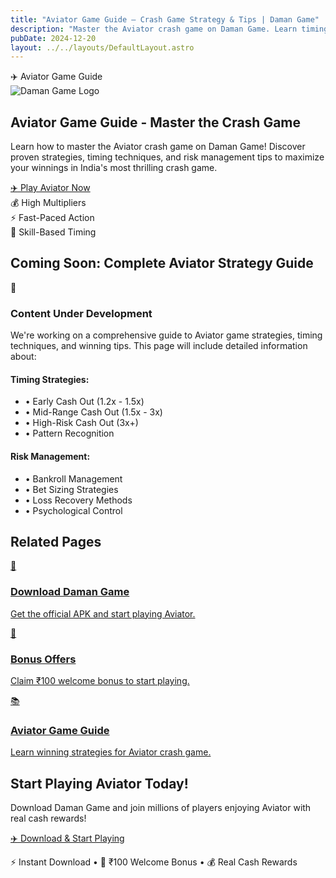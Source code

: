 ```yaml
---
title: "Aviator Game Guide – Crash Game Strategy & Tips | Daman Game"
description: "Master the Aviator crash game on Daman Game. Learn timing strategies, risk management, and tips to maximize your winnings in India's favorite crash game."
pubDate: 2024-12-20
layout: ../../layouts/DefaultLayout.astro
---
```


<section class="bg-gradient-to-br from-indigo-50 to-white py-16">
  <div class="max-w-4xl mx-auto px-4 text-center">
    <div class="mb-8">
      <div class="inline-flex items-center px-4 py-2 bg-indigo-100 text-indigo-800 rounded-full text-sm font-medium mb-4">
        <span class="mr-2">✈️</span> Aviator Game Guide
      </div>
    </div>
    <div class="flex justify-center mb-6">
      <img src="/logo.svg" alt="Daman Game Logo" class="h-20 w-20 mb-4" />
    </div>
    <h1 class="text-4xl md:text-5xl font-bold text-gray-900 mb-6 leading-tight">
      Aviator <span class="text-indigo-600">Game Guide</span> - Master the Crash Game
    </h1>
    <p class="text-lg text-gray-600 mb-8 max-w-3xl mx-auto leading-relaxed">
      Learn how to master the Aviator crash game on Daman Game! Discover proven strategies, timing techniques, and risk management tips to maximize your winnings in India's most thrilling crash game.
    </p>
    <div class="space-y-4">
      <a href="https://damanclub.net/#/register?invitationCode=8211414845726"
         class="inline-flex items-center bg-gradient-to-r from-indigo-600 to-indigo-700 hover:from-indigo-700 hover:to-indigo-800 text-white font-bold py-4 px-8 rounded-xl shadow-lg hover:shadow-xl transform hover:scale-105 transition-all duration-200 text-lg">
        <span class="mr-2">✈️</span> Play Aviator Now
      </a>
      <div class="flex items-center justify-center space-x-6 text-sm text-gray-500">
        <div class="flex items-center">
          <span class="mr-1">💰</span> High Multipliers
        </div>
        <div class="flex items-center">
          <span class="mr-1">⚡</span> Fast-Paced Action
        </div>
        <div class="flex items-center">
          <span class="mr-1">🎯</span> Skill-Based Timing
        </div>
      </div>
    </div>
  </div>
</section>

<section class="bg-white py-16">
  <div class="max-w-4xl mx-auto px-4">
    <h2 class="text-3xl font-bold text-gray-800 mb-8 text-center">Coming Soon: Complete Aviator Strategy Guide</h2>
    <div class="bg-gradient-to-r from-red-50 to-orange-50 border border-red-200 rounded-xl p-8 text-center">
      <div class="text-4xl mb-4">🚧</div>
      <h3 class="text-2xl font-bold text-gray-800 mb-4">Content Under Development</h3>
      <p class="text-gray-700 text-lg mb-6">
        We're working on a comprehensive guide to Aviator game strategies, timing techniques, and winning tips. This page will include detailed information about:
      </p>
      <div class="grid md:grid-cols-2 gap-6 text-left">
        <div>
          <h4 class="font-semibold text-gray-800 mb-3">Timing Strategies:</h4>
          <ul class="text-sm text-gray-600 space-y-1">
            <li>• Early Cash Out (1.2x - 1.5x)</li>
            <li>• Mid-Range Cash Out (1.5x - 3x)</li>
            <li>• High-Risk Cash Out (3x+)</li>
            <li>• Pattern Recognition</li>
          </ul>
        </div>
        <div>
          <h4 class="font-semibold text-gray-800 mb-3">Risk Management:</h4>
          <ul class="text-sm text-gray-600 space-y-1">
            <li>• Bankroll Management</li>
            <li>• Bet Sizing Strategies</li>
            <li>• Loss Recovery Methods</li>
            <li>• Psychological Control</li>
          </ul>
        </div>
      </div>
    </div>
  </div>
</section>

<section class="bg-gradient-to-br from-gray-50 to-white py-16">
  <div class="max-w-4xl mx-auto px-4">
    <h2 class="text-3xl font-bold text-gray-800 mb-8 text-center">Related Pages</h2>
    <div class="grid md:grid-cols-3 gap-6">
      <a href="/daman-game/download" class="block bg-white p-6 rounded-xl shadow-sm border border-gray-100 hover:shadow-md transition-shadow">
        <div class="text-2xl mb-3">📱</div>
        <h3 class="font-semibold text-gray-800 mb-2">Download Daman Game</h3>
        <p class="text-gray-600 text-sm">Get the official APK and start playing Aviator.</p>
      </a>
      <a href="/daman-game/bonus" class="block bg-white p-6 rounded-xl shadow-sm border border-gray-100 hover:shadow-md transition-shadow">
        <div class="text-2xl mb-3">🎁</div>
        <h3 class="font-semibold text-gray-800 mb-2">Bonus Offers</h3>
        <p class="text-gray-600 text-sm">Claim ₹100 welcome bonus to start playing.</p>
      </a>
      <a href="/blog/aviator-game-guide" class="block bg-white p-6 rounded-xl shadow-sm border border-gray-100 hover:shadow-md transition-shadow">
        <div class="text-2xl mb-3">📚</div>
        <h3 class="font-semibold text-gray-800 mb-2">Aviator Game Guide</h3>
        <p class="text-gray-600 text-sm">Learn winning strategies for Aviator crash game.</p>
      </a>
    </div>
  </div>
</section>

<section class="bg-gradient-to-r from-indigo-600 to-indigo-700 py-16 text-white text-center">
  <div class="max-w-3xl mx-auto px-4">
    <h2 class="text-3xl md:text-4xl font-bold mb-6">Start Playing Aviator Today!</h2>
    <p class="text-xl mb-8 text-indigo-100">
      Download Daman Game and join millions of players enjoying Aviator with real cash rewards!
    </p>
    <div class="space-y-4">
      <a href="https://damanclub.net/#/register?invitationCode=8211414845726"
         class="inline-flex items-center bg-white text-indigo-700 font-bold py-4 px-8 rounded-xl shadow-lg hover:shadow-xl transform hover:scale-105 transition-all duration-200 text-lg">
        <span class="mr-2">✈️</span> Download & Start Playing
      </a>
      <p class="text-sm text-indigo-200">⚡ Instant Download • 🎁 ₹100 Welcome Bonus • 💰 Real Cash Rewards</p>
    </div>
  </div>
</section> 